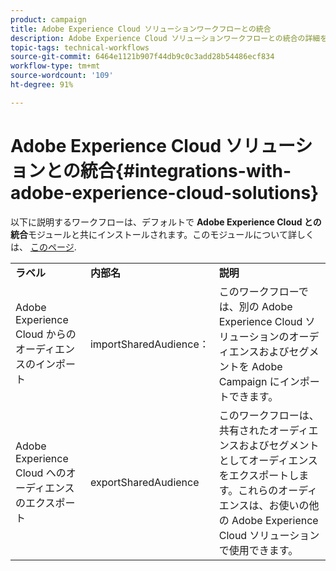 ```yaml
---
product: campaign
title: Adobe Experience Cloud ソリューションワークフローとの統合
description: Adobe Experience Cloud ソリューションワークフローとの統合の詳細を説明します
topic-tags: technical-workflows
source-git-commit: 6464e1121b907f44db9c0c3add28b54486ecf834
workflow-type: tm+mt
source-wordcount: '109'
ht-degree: 91%

---
```



# Adobe Experience Cloud ソリューションとの統合{#integrations-with-adobe-experience-cloud-solutions}

以下に説明するワークフローは、デフォルトで **Adobe Experience Cloud との統合**&#x200B;モジュールと共にインストールされます。このモジュールについて詳しくは、 [このページ](../../v8/connect/integration.md).

<table> 
 <tbody> 
  <tr> 
   <td> <strong>ラベル</strong><br /> </td> 
   <td> <strong>内部名</strong><br /> </td> 
   <td> <strong>説明</strong><br /> </td> 
  </tr> 
  <tr> 
   <td> <span class="uicontrol">Adobe Experience Cloud からのオーディエンスのインポート</span> <br /> </td> 
   <td> <span class="uicontrol">importSharedAudience：</span> <br /> </td> 
   <td> このワークフローでは、別の Adobe Experience Cloud ソリューションのオーディエンスおよびセグメントを Adobe Campaign にインポートできます。<br /> </td> 
  </tr> 
  <tr> 
   <td> <span class="uicontrol">Adobe Experience Cloud へのオーディエンスのエクスポート</span> <br /> </td> 
   <td> <span class="uicontrol">exportSharedAudience</span> <br /> </td> 
   <td> このワークフローは、共有されたオーディエンスおよびセグメントとしてオーディエンスをエクスポートします。これらのオーディエンスは、お使いの他の Adobe Experience Cloud ソリューションで使用できます。<br /> </td> 
  </tr> 
 </tbody> 
</table>

